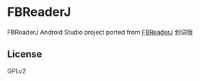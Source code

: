 # FBReaderJ
FBReaderJ Android Studio project ported from [FBReaderJ](https://github.com/geometer/FBReaderJ)
划词版
## License
GPLv2